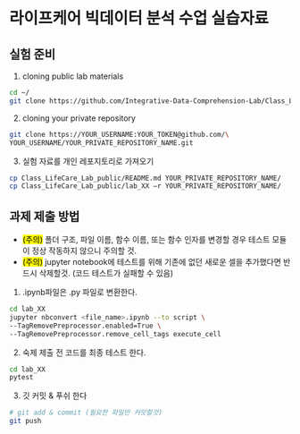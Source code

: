 # 라이프케어 빅데이터 분석 수업 실습자료

## 실험 준비

1. cloning public lab materials
```bash
cd ~/
git clone https://github.com/Integrative-Data-Comprehension-Lab/Class_LifeCare_Lab_public.git

```

2. cloning your private repository
```bash
git clone https://YOUR_USERNAME:YOUR_TOKEN@github.com/\
YOUR_USERNAME/YOUR_PRIVATE_REPOSITORY_NAME.git
```

3. 실험 자료를 개인 레포지토리로 가져오기
```bash
cp Class_LifeCare_Lab_public/README.md YOUR_PRIVATE_REPOSITORY_NAME/
cp Class_LifeCare_Lab_public/lab_XX –r YOUR_PRIVATE_REPOSITORY_NAME/
```

## 과제 제출 방법
 - <mark>(주의)</mark> 폴더 구조, 파일 이름, 함수 이름, 또는 함수 인자를 변경할 경우 테스트 모듈이 정상 작동하지 않으니 주의할 것.
 - <mark>(주의)</mark> jupyter notebook에 테스트를 위해 기존에 없던 새로운 셀을 추가했다면 반드시 삭제할것. (코드 테스트가 실패할 수 있음)
 
1. .ipynb파일은 .py 파일로 변환한다.
``` bash
cd lab_XX
jupyter nbconvert <file_name>.ipynb --to script \
--TagRemovePreprocessor.enabled=True \
--TagRemovePreprocessor.remove_cell_tags execute_cell
```

2. 숙제 제출 전 코드를 최종 테스트 한다.
```bash
cd lab_XX
pytest
```

3. 깃 커밋 & 푸쉬 한다
```bash
# git add & commit (필요한 파일만 커밋할것)
git push
```